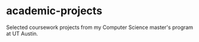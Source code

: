 # academic-projects
Selected coursework projects from my Computer Science master's program at UT Austin.
